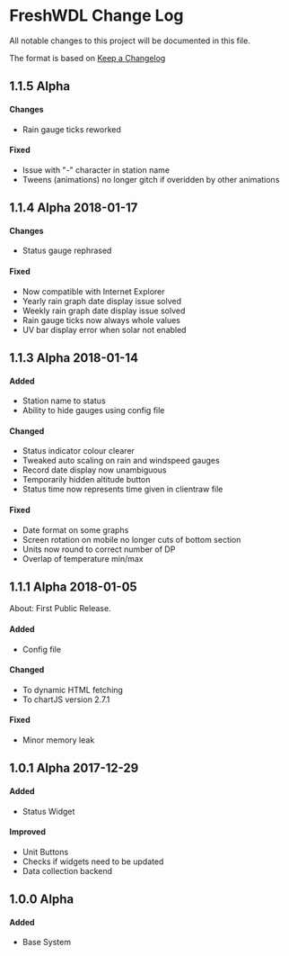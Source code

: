 # FreshWDL Change Log

All notable changes to this project will be documented in this file.

The format is based on [Keep a Changelog](http://keepachangelog.com/)

## 1.1.5 Alpha

#### Changes
- Rain gauge ticks reworked

#### Fixed
- Issue with "-" character in station name
- Tweens (animations) no longer gitch if overidden by other animations

## 1.1.4 Alpha 2018-01-17

#### Changes
- Status gauge rephrased

#### Fixed
- Now compatible with Internet Explorer
- Yearly rain graph date display issue solved
- Weekly rain graph date display issue solved
- Rain gauge ticks now always whole values
- UV bar display error when solar not enabled

## 1.1.3 Alpha 2018-01-14

#### Added
- Station name to status
- Ability to hide gauges using config file

#### Changed
- Status indicator colour clearer
- Tweaked auto scaling on rain and windspeed gauges
- Record date display now unambiguous
- Temporarily hidden altitude button
- Status time now represents time given in clientraw file

#### Fixed
- Date format on some graphs
- Screen rotation on mobile no longer cuts of bottom section
- Units now round to correct number of DP
- Overlap of temperature min/max

## 1.1.1 Alpha 2018-01-05
About: First Public Release.

#### Added
- Config file

#### Changed
- To dynamic HTML fetching
- To chartJS version 2.7.1

#### Fixed
- Minor memory leak

## 1.0.1 Alpha 2017-12-29

#### Added
- Status Widget

#### Improved
- Unit Buttons
- Checks if widgets need to be updated
- Data collection backend

## 1.0.0 Alpha

#### Added
- Base System

